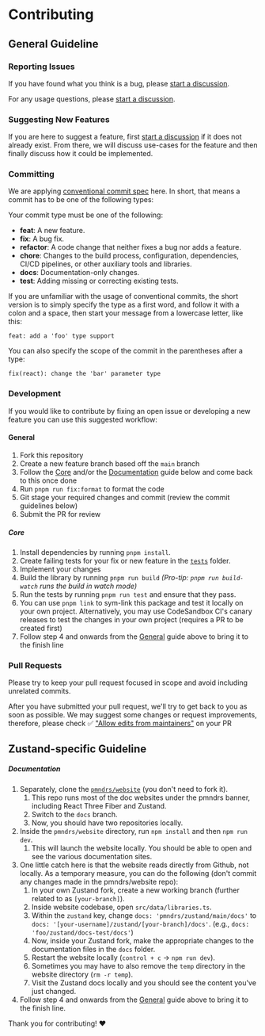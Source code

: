 # Contributing

## General Guideline

### Reporting Issues

If you have found what you think is a bug, please [start a discussion](https://github.com/pmndrs/zustand/discussions/new?category=bug-report).

For any usage questions, please [start a discussion](https://github.com/pmndrs/zustand/discussions/new?category=q-a).

### Suggesting New Features

If you are here to suggest a feature, first [start a discussion](https://github.com/pmndrs/zustand/discussions/new?category=ideas) if it does not already exist. From there, we will discuss use-cases for the feature and then finally discuss how it could be implemented.

### Committing

We are applying [conventional commit spec](https://www.conventionalcommits.org/en/v1.0.0/) here. In short, that means a commit has to be one of the following types:

Your commit type must be one of the following:

- **feat**: A new feature.
- **fix**: A bug fix.
- **refactor**: A code change that neither fixes a bug nor adds a feature.
- **chore**: Changes to the build process, configuration, dependencies, CI/CD pipelines, or other auxiliary tools and libraries.
- **docs**: Documentation-only changes.
- **test**: Adding missing or correcting existing tests.

If you are unfamiliar with the usage of conventional commits,
the short version is to simply specify the type as a first word,
and follow it with a colon and a space, then start your message
from a lowercase letter, like this:

```
feat: add a 'foo' type support
```

You can also specify the scope of the commit in the parentheses after a type:

```
fix(react): change the 'bar' parameter type
```

### Development

If you would like to contribute by fixing an open issue or developing a new feature you can use this suggested workflow:

#### General

1. Fork this repository
2. Create a new feature branch based off the `main` branch
3. Follow the [Core](#Core) and/or the [Documentation](#Documentation) guide below and come back to this once done
4. Run `pnpm run fix:format` to format the code
5. Git stage your required changes and commit (review the commit guidelines below)
6. Submit the PR for review

##### Core

1. Install dependencies by running `pnpm install`.
2. Create failing tests for your fix or new feature in the [`tests`](./tests/) folder.
3. Implement your changes
4. Build the library by running `pnpm run build` _(Pro-tip: `pnpm run build-watch` runs the build in watch mode)_
5. Run the tests by running `pnpm run test` and ensure that they pass.
6. You can use `pnpm link` to sym-link this package and test it locally on your own project. Alternatively, you may use CodeSandbox CI's canary releases to test the changes in your own project (requires a PR to be created first)
7. Follow step 4 and onwards from the [General](#General) guide above to bring it to the finish line

### Pull Requests

Please try to keep your pull request focused in scope and avoid including unrelated commits.

After you have submitted your pull request, we'll try to get back to you as soon as possible. We may suggest some changes or request improvements, therefore, please check ✅ ["Allow edits from maintainers"](https://docs.github.com/en/pull-requests/collaborating-with-pull-requests/proposing-changes-to-your-work-with-pull-requests/creating-a-pull-request-from-a-fork) on your PR

## Zustand-specific Guideline

##### Documentation

1. Separately, clone the [`pmndrs/website`](https://github.com/pmndrs/website)
   (you don't need to fork it).
   1. This repo runs most of the doc websites under the pmndrs banner,
      including React Three Fiber and Zustand.
   2. Switch to the `docs` branch.
   3. Now, you should have two repositories locally.
2. Inside the `pmndrs/website` directory, run `npm install` and then `npm run dev`.
   1. This will launch the website locally. You should be able to open and see the various documentation sites.
3. One little catch here is that the website reads directly from Github, not locally. As a temporary measure, you can do the following (don't commit any changes made in the pmndrs/website repo):
   1. In your own Zustand fork, create a new working branch (further related to as `[your-branch]`).
   2. Inside website codebase, open `src/data/libraries.ts`.
   3. Within the `zustand` key, change `docs: 'pmndrs/zustand/main/docs'` to `docs: '[your-username]/zustand/[your-branch]/docs'`. (e.g., `docs: 'foo/zustand/docs-test/docs'`)
   4. Now, inside your Zustand fork, make the appropriate changes to the documentation files in the `docs` folder.
   5. Restart the website locally (`control + c` -> `npm run dev`).
   6. Sometimes you may have to also remove the `temp` directory in the website directory (`rm -r temp`).
   7. Visit the Zustand docs locally and you should see the content you've just changed.
4. Follow step 4 and onwards from the [General](#General) guide above to bring it to the finish line.

Thank you for contributing! :heart:

